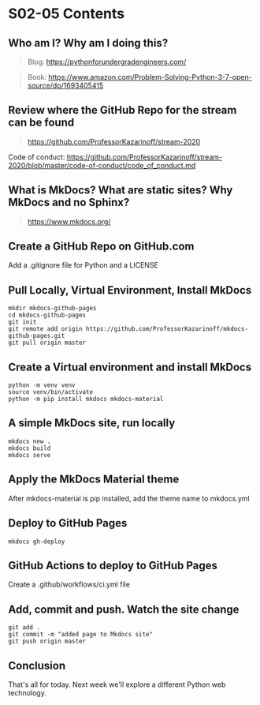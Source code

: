 # S02-05 Contents

## Who am I? Why am I doing this?

 > Blog: https://pythonforundergradengineers.com/

 > Book: https://www.amazon.com/Problem-Solving-Python-3-7-open-source/dp/1693405415

## Review where the GitHub Repo for the stream can be found

 > https://github.com/ProfessorKazarinoff/stream-2020

Code of conduct: https://github.com/ProfessorKazarinoff/stream-2020/blob/master/code-of-conduct/code_of_conduct.md


## What is MkDocs? What are static sites? Why MkDocs and no Sphinx?

 > https://www.mkdocs.org/

## Create a GitHub Repo on GitHub.com

Add a .gitignore file for Python and a LICENSE

## Pull Locally, Virtual Environment, Install MkDocs

```
mkdir mkdocs-github-pages
cd mkdocs-github-pages
git init
git remote add origin https://github.com/ProfessorKazarinoff/mkdocs-github-pages.git
git pull origin master
```
## Create a Virtual environment and install MkDocs

```
python -m venv venv
source venv/bin/activate
python -m pip install mkdocs mkdocs-material
```

## A simple MkDocs site, run locally

```
mkdocs new .
mkdocs build
mkdocs serve
```

## Apply the MkDocs Material theme

After mkdocs-material is pip installed, add the theme name to mkdocs.yml

## Deploy to GitHub Pages

```
mkdocs gh-deploy
```

## GitHub Actions to deploy to GitHub Pages

Create a .github/workflows/ci.yml file

## Add, commit and push. Watch the site change

```
git add .
git commit -m "added page to Mkdocs site"
git push origin master
```

## Conclusion

That's all for today. Next week we'll explore a different Python web technology.
